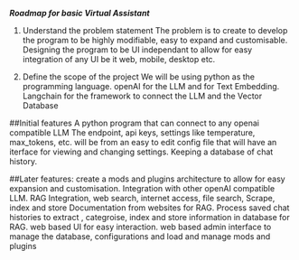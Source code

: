***Roadmap for basic Virtual Assistant***

1. Understand the problem statement
The problem is to create to develop the program to be highly modifiable, easy to expand and customisable. Designing the program to be UI independant to allow for easy integration of any UI be it web, mobile, desktop etc. 

2. Define the scope of the project
We will be using python as the programming language.
openAI for the LLM and for Text Embedding.
Langchain for the framework to connect the LLM and the Vector Database

##Initial features
A python program that can connect to any openai compatible LLM
The endpoint, api keys, settings like temperature, max_tokens, etc. will be from an easy to edit config file that will have an iterface for viewing and changing settings.
Keeping a database of chat history. 


##Later features:
create a mods and plugins architecture to allow for easy expansion and customisation.
Integration with other openAI compatible LLM.
RAG Integration, web search, internet access, file search, Scrape, index and store Documentation from websites for RAG.
Process saved chat histories to extract , categroise, index and store information in database for RAG.
web based UI for easy interaction.
web based admin interface to manage the database, configurations and load and manage mods and plugins